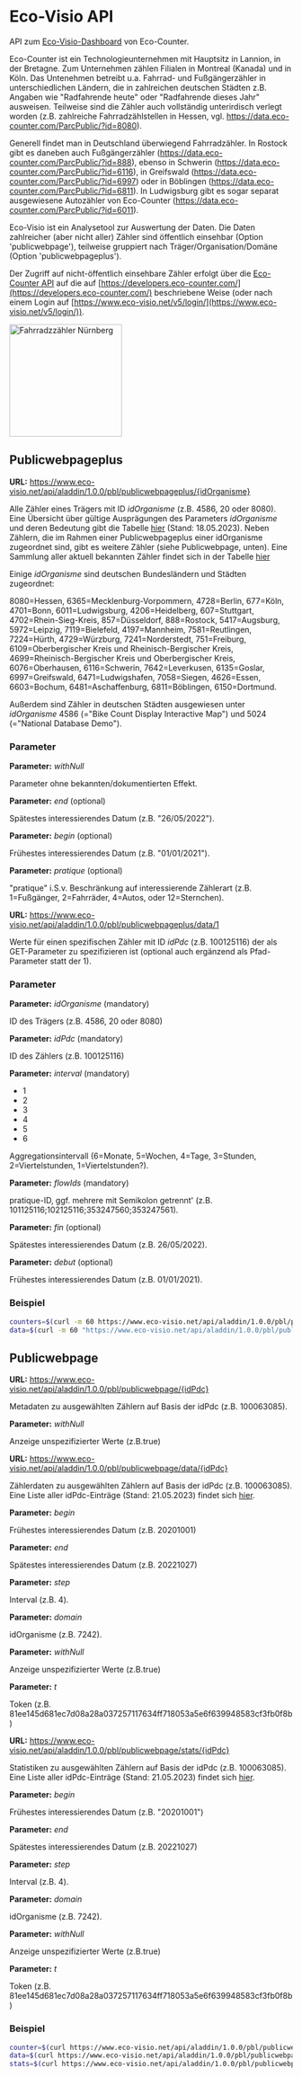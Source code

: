 # Eco-Visio API

API zum [Eco-Visio-Dashboard](https://data.eco-counter.com/ParcPublic/?id=4586) von Eco-Counter. 

Eco-Counter ist ein Technologieunternehmen mit Hauptsitz in Lannion, in der Bretagne. Zum Unternehmen zählen Filialen in Montreal (Kanada) und in Köln. Das Untenehmen betreibt u.a. Fahrrad- und Fußgängerzähler in unterschiedlichen Ländern, die in zahlreichen deutschen Städten z.B. Angaben wie "Radfahrende heute" oder "Radfahrende dieses Jahr" ausweisen. Teilweise sind die Zähler auch vollständig unterirdisch verlegt worden (z.B. zahlreiche Fahrradzählstellen in Hessen, vgl. https://data.eco-counter.com/ParcPublic/?id=8080). 

Generell findet man in Deutschland überwiegend Fahrradzähler. In Rostock gibt es daneben auch Fußgängerzähler (https://data.eco-counter.com/ParcPublic/?id=888), ebenso in Schwerin (https://data.eco-counter.com/ParcPublic/?id=6116), in Greifswald (https://data.eco-counter.com/ParcPublic/?id=6997) oder in Böblingen (https://data.eco-counter.com/ParcPublic/?id=6811). In Ludwigsburg gibt es sogar separat ausgewiesene Autozähler von Eco-Counter (https://data.eco-counter.com/ParcPublic/?id=6011).

Eco-Visio ist ein Analysetool zur Auswertung der Daten. Die Daten zahlreicher (aber nicht aller) Zähler sind öffentlich einsehbar (Option 'publicwebpage'), teilweise gruppiert nach Träger/Organisation/Domäne (Option 'publicwebpageplus'). 

Der Zugriff auf nicht-öffentlich einsehbare Zähler erfolgt über die [Eco-Counter API](https://raw.githubusercontent.com/bundesAPI/eco-visio-api/main/openapi_Eco-Counter_v1.1.yaml) auf die auf [https://developers.eco-counter.com/](https://developers.eco-counter.com/) beschriebene Weise (oder nach einem Login auf [https://www.eco-visio.net/v5/login/](https://www.eco-visio.net/v5/login/)). 


<img src="https://filer.eco-counter-tools.com/file/36/abbffb1981cff24c155d40cda72890efbd4b5dfeedf05131025d2ed36128a736/14404315699570.jpg" alt="Fahrradzzähler Nürnberg" style="width:200px;"/>


## Publicwebpageplus 

**URL:** https://www.eco-visio.net/api/aladdin/1.0.0/pbl/publicwebpageplus/{idOrganisme}

Alle Zähler eines Trägers mit ID *idOrganisme* (z.B. 4586, 20 oder 8080). Eine Übersicht über gültige Ausprägungen des Parameters *idOrganisme* und deren Bedeutung gibt die Tabelle [hier](https://github.com/AndreasFischer1985/eco-visio-api/blob/main/eco-visio-api.csv) (Stand: 18.05.2023).
Neben Zählern, die im Rahmen einer Publicwebpageplus einer idOrganisme zugeordnet sind, gibt es weitere Zähler (siehe Publicwebpage, unten). Eine Sammlung aller aktuell bekannten Zähler findet sich in der Tabelle [hier](https://github.com/AndreasFischer1985/eco-visio-api/blob/main/eco-visio-api_collection.csv) 

Einige *idOrganisme* sind deutschen Bundesländern und Städten zugeordnet:

8080=Hessen, 6365=Mecklenburg-Vorpommern,
4728=Berlin, 677=Köln, 4701=Bonn, 6011=Ludwigsburg, 4206=Heidelberg, 
607=Stuttgart, 4702=Rhein-Sieg-Kreis, 857=Düsseldorf, 888=Rostock, 
5417=Augsburg, 5972=Leipzig, 7119=Bielefeld, 4197=Mannheim, 7581=Reutlingen, 
7224=Hürth, 4729=Würzburg, 7241=Norderstedt, 751=Freiburg, 6109=Oberbergischer Kreis und Rheinisch-Bergischer Kreis,
4699=Rheinisch-Bergischer Kreis und Oberbergischer Kreis, 
6076=Oberhausen, 6116=Schwerin, 7642=Leverkusen, 
6135=Goslar, 6997=Greifswald, 6471=Ludwigshafen, 7058=Siegen, 
4626=Essen, 6603=Bochum, 6481=Aschaffenburg, 6811=Böblingen, 6150=Dortmund.

Außerdem sind Zähler in deutschen Städten ausgewiesen unter *idOrganisme* 4586 (="Bike Count Display Interactive Map") und 5024 (="National Database Demo").


### Parameter

**Parameter:** *withNull*

Parameter ohne bekannten/dokumentierten Effekt.


**Parameter:** *end* (optional)

Spätestes interessierendes Datum (z.B. "26/05/2022").


**Parameter:** *begin* (optional)

Frühestes interessierendes Datum (z.B. "01/01/2021").


**Parameter:** *pratique* (optional)

"pratique" i.S.v. Beschränkung auf interessierende Zählerart (z.B. 1=Fußgänger, 2=Fahrräder, 4=Autos, oder 12=Sternchen).



**URL:** https://www.eco-visio.net/api/aladdin/1.0.0/pbl/publicwebpageplus/data/1

Werte für einen spezifischen Zähler mit ID *idPdc* (z.B. 100125116) der als GET-Parameter zu spezifizieren ist (optional auch ergänzend als Pfad-Parameter statt der 1).


### Parameter

**Parameter:** *idOrganisme* (mandatory)

ID des Trägers (z.B. 4586, 20 oder 8080)


**Parameter:** *idPdc* (mandatory)

ID des Zählers (z.B. 100125116)


**Parameter:** *interval* (mandatory)

- 1
- 2
- 3
- 4
- 5
- 6

Aggregationsintervall (6=Monate, 5=Wochen, 4=Tage, 3=Stunden, 2=Viertelstunden, 1=Viertelstunden?).


**Parameter:** *flowIds* (mandatory)

pratique-ID, ggf. mehrere mit Semikolon getrennt' (z.B. 101125116;102125116;353247560;353247561).


**Parameter:** *fin* (optional)

Spätestes interessierendes Datum (z.B. 26/05/2022).


**Parameter:** *debut* (optional)

Frühestes interessierendes Datum (z.B. 01/01/2021).


### Beispiel

```bash
counters=$(curl -m 60 https://www.eco-visio.net/api/aladdin/1.0.0/pbl/publicwebpageplus/4586)
data=$(curl -m 60 "https://www.eco-visio.net/api/aladdin/1.0.0/pbl/publicwebpageplus/data/100125116?idOrganisme=4586&idPdc=100125116&interval=4&flowIds=101125116%3B102125116%3B353247560%3B353247561")
```


## Publicwebpage 

**URL:** https://www.eco-visio.net/api/aladdin/1.0.0/pbl/publicwebpage/{idPdc}

Metadaten zu ausgewählten Zählern auf Basis der idPdc (z.B. 100063085).


**Parameter:** *withNull*

Anzeige unspezifizierter Werte (z.B.true)



**URL:** https://www.eco-visio.net/api/aladdin/1.0.0/pbl/publicwebpage/data/{idPdc}

Zählerdaten zu ausgewählten Zählern auf Basis der idPdc (z.B. 100063085). Eine Liste aller idPdc-Einträge (Stand: 21.05.2023) findet sich [hier](https://raw.githubusercontent.com/bundesAPI/eco-visio-api/main/idPdc_with_publicwebpage.txt).


**Parameter:** *begin* 

Frühestes interessierendes Datum (z.B. 20201001)


**Parameter:** *end* 

Spätestes interessierendes Datum (z.B. 20221027)


**Parameter:** *step* 

Interval (z.B. 4).


**Parameter:** *domain*

idOrganisme (z.B. 7242).


**Parameter:** *withNull*

Anzeige unspezifizierter Werte (z.B.true)


**Parameter:** *t*

Token (z.B. 81ee145d681ec7d08a28a037257117634ff718053a5e6f639948583cf3fb0f8b)


**URL:** https://www.eco-visio.net/api/aladdin/1.0.0/pbl/publicwebpage/stats/{idPdc}

Statistiken zu ausgewählten Zählern auf Basis der idPdc (z.B. 100063085). Eine Liste aller idPdc-Einträge (Stand: 21.05.2023) findet sich [hier](https://raw.githubusercontent.com/bundesAPI/eco-visio-api/main/idPdc_with_publicwebpage.txt).


**Parameter:** *begin* 

Frühestes interessierendes Datum (z.B. "20201001")


**Parameter:** *end* 

Spätestes interessierendes Datum (z.B. 20221027)


**Parameter:** *step* 

Interval (z.B. 4).


**Parameter:** *domain*

idOrganisme (z.B. 7242).


**Parameter:** *withNull*

Anzeige unspezifizierter Werte (z.B.true)


**Parameter:** *t*

Token (z.B. 81ee145d681ec7d08a28a037257117634ff718053a5e6f639948583cf3fb0f8b)




### Beispiel

```bash
counter=$(curl https://www.eco-visio.net/api/aladdin/1.0.0/pbl/publicwebpage/100063085)
data=$(curl https://www.eco-visio.net/api/aladdin/1.0.0/pbl/publicwebpage/data/100063085?begin=20201001&end=20221027&step=4&domain=7242&withNull=true&t=81ee145d681ec7d08a28a037257117634ff718053a5e6f639948583cf3fb0f8b)
stats=$(curl https://www.eco-visio.net/api/aladdin/1.0.0/pbl/publicwebpage/stats/100063085?begin=1640991600000&end=1666821540000&domain=7242&t=81ee145d681ec7d08a28a037257117634ff718053a5e6f639948583cf3fb0f8b&siteId=100063085)
```

